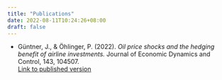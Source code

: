 ```yaml
---
title: "Publications"
date: 2022-08-11T10:24:26+08:00
draft: false
---
```


- Güntner, J., & Öhlinger, P. (2022). *Oil price shocks and the hedging benefit of airline investments.* Journal of Economic Dynamics and Control, 143, 104507.</br>
[Link to published version](https://www.sciencedirect.com/science/article/pii/S0165188922002111)

